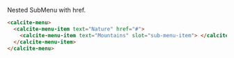 Nested SubMenu with href.

```html
<calcite-menu>
  <calcite-menu-item text="Nature" href="#">
    <calcite-menu-item text="Mountains" slot="sub-menu-item"> </calcite-menu-item>
  </calcite-menu-item>
</calcite-menu>
```
